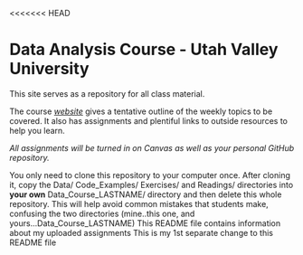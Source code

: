 <<<<<<< HEAD
# Data Analysis Course - Utah Valley University

This site serves as a repository for all class material.

The course [*website*](https://gzahn.github.io/data-course/) gives a 
tentative outline of the weekly topics to be covered. It also has 
assignments and plentiful links to outside resources to help you learn.

*All assignments will be turned in on Canvas as well as your personal 
GitHub repository.*

You only need to clone this repository to your computer once. After 
cloning it, copy the Data/ Code_Examples/ Exercises/ and Readings/ 
directories into **your own** Data_Course_LASTNAME/ directory and then 
delete this whole repository. This will help avoid common mistakes that 
students make, confusing the two directories (mine..this one, and 
yours...Data_Course_LASTNAME) This README file contains information 
about my uploaded assignments
This is my 1st separate change to this README file
